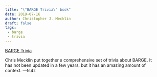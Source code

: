 ```yaml
---
title: "\"BARGE Trivia\" book"
date: 2019-07-16
author: Christopher J. Mecklin
draft: false
tags:
 - barge
 - trivia
---
```


[BARGE Trivia](/BARGETrivia-20190716.pdf)

Chris Mecklin put together a comprehensive set of trivia about BARGE.  It has
not been updated in a few years, but it has an amazing amount of
context. &mdash;ts4z
